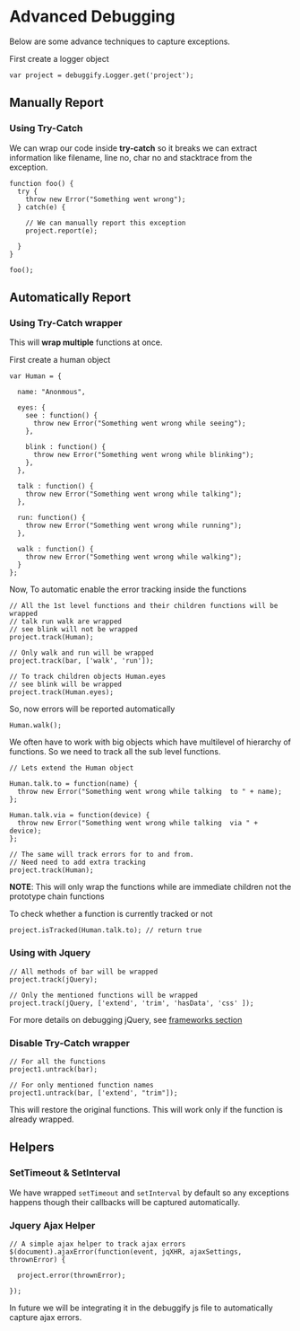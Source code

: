 # Advanced Debugging

Below are some advance techniques to capture exceptions.

First create a logger object

    var project = debuggify.Logger.get('project');


## Manually Report

###  Using Try-Catch

  We can wrap our code inside **try-catch** so it breaks we can extract information like filename, line no, char no and stacktrace from the exception.

    function foo() {
      try {
        throw new Error("Something went wrong");
      } catch(e) {

        // We can manually report this exception
        project.report(e);

      }
    }

    foo();


## Automatically Report


### Using Try-Catch wrapper

This will **wrap multiple** functions at once.


First create a human object


    var Human = {

      name: "Anonmous",

      eyes: {
        see : function() {
          throw new Error("Something went wrong while seeing");
        },

        blink : function() {
          throw new Error("Something went wrong while blinking");
        },
      },

      talk : function() {
        throw new Error("Something went wrong while talking");
      },

      run: function() {
        throw new Error("Something went wrong while running");
      },

      walk : function() {
        throw new Error("Something went wrong while walking");
      }
    };


Now, To automatic enable the error tracking inside the functions


    // All the 1st level functions and their children functions will be wrapped
    // talk run walk are wrapped
    // see blink will not be wrapped
    project.track(Human);

    // Only walk and run will be wrapped
    project.track(bar, ['walk', 'run']);

    // To track children objects Human.eyes
    // see blink will be wrapped
    project.track(Human.eyes);


So, now errors will be reported automatically

    Human.walk();


We often have to work with big objects which have multilevel of hierarchy of functions. So we need to track all the sub level functions.

    // Lets extend the Human object

    Human.talk.to = function(name) {
      throw new Error("Something went wrong while talking  to " + name);
    };

    Human.talk.via = function(device) {
      throw new Error("Something went wrong while talking  via " + device);
    };

    // The same will track errors for to and from.
    // Need need to add extra tracking
    project.track(Human);


**NOTE**: This will only wrap the functions while are immediate children not the prototype chain functions


To check whether a function is currently tracked or not

    project.isTracked(Human.talk.to); // return true


### Using with Jquery

    // All methods of bar will be wrapped
    project.track(jQuery);

    // Only the mentioned functions will be wrapped
    project.track(jQuery, ['extend', 'trim', 'hasData', 'css' ]);


For more details on debugging jQuery, see [frameworks section](#!/guide/frameworks)


### Disable Try-Catch wrapper


    // For all the functions
    project1.untrack(bar);

    // For only mentioned function names
    project1.untrack(bar, ['extend', "trim"]);


This will restore the original functions. This will work only if the function is already wrapped.


## Helpers

### SetTimeout & SetInterval

We have wrapped `setTimeout` and `setInterval` by default so any exceptions happens though their callbacks will be captured automatically.

### Jquery Ajax Helper

    // A simple ajax helper to track ajax errors
    $(document).ajaxError(function(event, jqXHR, ajaxSettings, thrownError) {

      project.error(thrownError);

    });

In future we will be integrating it in the debuggify js file to automatically capture ajax errors.
